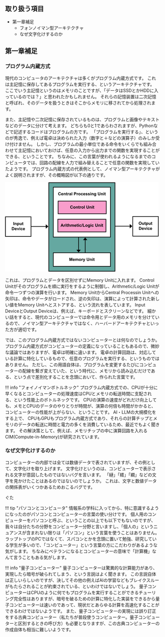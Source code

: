 ## 取り扱う項目
- 第一章補足
    - フォンノイマン型アーキテクチャ
    - なぜ文字化けするのか
## 第一章補足

### プログラム内蔵方式
現代のコンピュータのアーキテクチャは多くがプログラム内蔵方式です。
これは主記憶に保存してあるプログラムを実行する、というアーキテクチャです。
ここでいう主記憶というのはメモリのことですが、「データはSSDとかHDDに入っているのでは？」と思われたかもしれません。
それらの記憶装置は二次記憶と呼ばれ、そのデータを扱うときはそこからメモリに移されてから処理されます。

また、主記憶や二次記憶に保存されているものは、プログラムと画像やテキストなどのデータに分けて考えます。
どちらも0と1であらわされますが、Pythonなどで記述するコードはプログラムの方です。
「プログラムを実行する」、というのが秀逸で、例えば電卓は決められた入力（数字と＋などの演算子）のみしか受け付けません。
しかし、プログラムの最小単位である命令をいくらでも組み合わせて主記憶においておけば、任意の入力から出力までの関数を実現することができる、ということです。
ちなみに、この言葉が使われるようになるまでのコンピュータでは、回路の配線を人力で組み替えることで任意の関数を実現していたようです。
プログラム内蔵方式の代表例として、ノイマン型アーキテクチャがよく説明されますが、その概略図が以下の通りです。

![ノイマン型アーキテクチャ](./images/neuman_arc.png)

これは、プログラムとデータを区別せずにMemory Unitに入れます。
Control Unitがそのプログラムを順に実行をするように制御し、Arithmetic/Logic Unitが命令一つずつの演算を行います。
Memory UnitからCentral Processin Unitへの矢印は、命令やデータがロードされ、逆の矢印は、演算によって計算された新しい値をMemory Unitへとストアする、という流れを表しています。
Input DeviceとOutput Deviceは、例えば、キーボードとスクリーンなどです。
細かい話をすると、現代のコンピューターでは命令用とデータ用のメモリを分けているので、ノイマン型アーキテクチャではなく、ハーバードアーキテクチャといった方が適切です。

では、このプログラム内蔵方式ではないコンピューターとは何なのでしょうか。
プログラム内蔵方式がコンピューターの定義になっていることもあるので、微妙な議論ではありますが、電卓は明確に違います。
電卓の計算回路は、対応している計算に特化しているもので、任意のプログラムを実行する、というものではありません。
ただし、この用語自体は、プログラムを変更するたびにコンピューターの配線を繋ぎ変えていた、という時代に、メモリから読み込むだけである、という点で差別化することを念頭において、作られた言葉です。

!!! info "フォイノイマンボトルネック"
    プログラム内蔵方式での、CPUが十分に早くなるとコンピューターの処理速度はCPUとメモリの転送時間に支配される、という性能上のボトルネックです。
    CPUの演算の速度がどれだけ向上しても、メモとCPUのデータのやりとりが時間が、演算の何倍も時間がかかると、コンピューターの性能が上がらない、ということです。
    AI・LLMの大規模化をする上で、 CPUもGPUもプログラム内蔵方式であり、それらの計算チップとメモリのデータの転送に時間と電力の多くを消費しているため、最近でもよく聞きます。
    その解決策として、例えば、メモリチップの中に演算回路を入れるCIM(Compute-in-Memory)が研究されています。


### なぜ文字化けするのか
コンピューターの内部では全ては数値データで表されていますが、その例として、文字化けを取り上げます。
文字化けというのは、コンピューターで表示される文字が意図したものではないバグを言います。
「縺」「繧」「繝」などの文字を見かけたことはあるのではないのでしょうか。
これは、文字と数値データの関係表がいくつかあるためおこるバグです。

ぐた


!!! tip "パソコンとコンピュータ"
    情報系の学科に入ってから、特に意識するようになったのがパソコンとコンピューターの言葉の使い分けです。
    個人用のコンピューターをパソコンと呼ぶ、ということの以上でも以下でもないのですが、我々は自分たちの分野をコンピューター分野と言いますし、「個人の」というニュアンスが含まれない限りは「パソコン」という言葉を使うことはありません。
    ラップトップのPCではなくて、スパコンとかを念頭に置いて勉強、研究している学生が多いので、「コンピューター」という言葉の方にこだわりがあるような気がします。
    ちなみにベテランになるとコンピューターの意味で「計算機」なんて言うこともある気がします。

!!! info "量子コンピューター"
    量子コンピューターは驚異的な計算能力があり、実現したら暗号が破られてしまう、という言説はよく聞きます。
    この言説自体は正しいらしいのですが、決してその他の例えばAIの学習などもブレイクスルーがもたらされることが約束されている、といわけではないでしょう。
    量子コンピューターはCPUのように何でもプログラムを実行することができるチューリング完全性はありますが、暗号を破るための計算に特化した実装をできるから量子コンピューターは速いのであって、現状だとあらゆる計算を高速化することができるわけではないようです。
    また、量子コンピューターの実現には誤り訂正をする古典コンピューター（私たちが普段使うコンピューター。量子コンピューターと区別するときの呼び方）も必要となりますが、この古典コンピューターの作成自体も相当に難しいようです。

